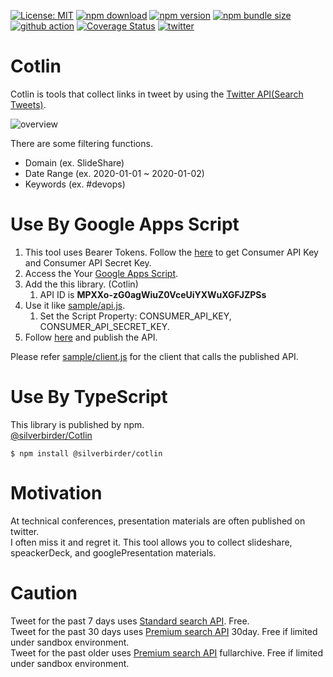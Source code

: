 [![License: MIT](https://img.shields.io/npm/l/@silverbirder/cotlin.svg)](https://opensource.org/licenses/MIT)
[![npm download](https://img.shields.io/npm/dt/@silverbirder/cotlin.svg)](https://www.npmjs.com/package/@silverbirder/cotlin)
[![npm version](https://img.shields.io/npm/v/@silverbirder/cotlin)](https://www.npmjs.com/package/@silverbirder/cotlin)
[![npm bundle size](https://img.shields.io/bundlephobia/min/@silverbirder/cotlin)](https://www.npmjs.com/package/@silverbirder/cotlin)
[![github action](https://img.shields.io/github/workflow/status/Silver-birder/Cotlin/main)](https://github.com/Silver-birder/Cotlin/actions)
[![Coverage Status](https://coveralls.io/repos/github/Silver-birder/Cotlin/badge.svg?branch=master)](https://coveralls.io/github/Silver-birder/Cotlin?branch=master)
[![twitter](https://img.shields.io/twitter/url?style=social&url=https%3A%2F%2Ftwitter.com%2Fsilver_birder)](https://twitter.com/silver_birder)

# Cotlin
Cotlin is tools that collect links in tweet by using the [Twitter API(Search Tweets)](https://developer.twitter.com/en/docs/tweets/search/overview). 

![overview](https://res.cloudinary.com/silverbirder/image/upload/v1584017984/cotlin/overview.png)

There are some filtering functions.

* Domain (ex. SlideShare)
* Date Range (ex. 2020-01-01 ~ 2020-01-02)
* Keywords (ex. #devops)

# Use By Google Apps Script

1. This tool uses Bearer Tokens. Follow the [here](https://developer.twitter.com/en/docs/basics/authentication/oauth-2-0/bearer-tokens) to get Consumer API Key and Consumer API Secret Key.
1. Access the Your [Google Apps Script](https://script.google.com).
1. Add the this library. (Cotlin)
   1. API ID is  **MPXXo-zG0agWiuZ0VceUiYXWuXGFJZPSs** 
1. Use it like [sample/api.js](https://github.com/Silver-birder/Cotlin/blob/master/sample/api.js).
    1. Set the Script Property: CONSUMER_API_KEY, CONSUMER_API_SECRET_KEY.
1. Follow [here](https://developers.google.com/apps-script/api/how-tos/execute#step_1_deploy_the_script_as_an_api_executable) and publish the API.

Please refer [sample/client.js](https://github.com/Silver-birder/Cotlin/blob/master/sample/client.js) for the client that calls the published API.

# Use By TypeScript

This library is published by npm.  
[@silverbirder/Cotlin](https://www.npmjs.com/package/@silverbirder/cotlin)

```
$ npm install @silverbirder/cotlin
```

# Motivation
At technical conferences, presentation materials are often published on twitter.  
I often miss it and regret it. This tool allows you to collect slideshare, speackerDeck, and googlePresentation materials.

# Caution
Tweet for the past 7 days uses [Standard search API](https://developer.twitter.com/en/docs/tweets/search/api-reference/get-search-tweets). Free.  
Tweet for the past 30 days uses [Premium search API](https://developer.twitter.com/en/docs/tweets/search/api-reference/premium-search) 30day. Free if limited under sandbox environment.  
Tweet for the past older uses [Premium search API](https://developer.twitter.com/en/docs/tweets/search/api-reference/premium-search) fullarchive. Free if limited under sandbox environment.